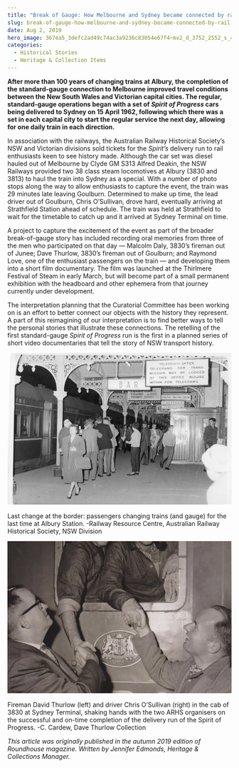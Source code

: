 ```yaml
---
title: "Break of Gauge: How Melbourne and Sydney became connected by rail"
slug: break-of-gauge-how-melbourne-and-sydney-became-connected-by-rail
date: Aug 2, 2019
hero_image: 367ea5_3defc2ad49c74ac3a9236c83054e67f4~mv2_d_3752_2552_s_4_2.webp
categories:
  - Historical Stories
  - Heritage & Collection Items
---
```



**After more than 100 years of changing trains at Albury, the completion of the standard-gauge connection to Melbourne improved travel conditions between the New South Wales and Victorian capital cities. The regular, standard-gauge operations began with a set of *Spirit of Progress* cars being delivered to Sydney on 15 April 1962, following which there was a set in each capital city to start the regular service the next day, allowing for one daily train in each direction.**

In association with the railways, the Australian Railway Historical Society’s NSW and Victorian divisions sold tickets for the *Spirit’s* delivery run to rail enthusiasts keen to see history made. Although the car set was diesel hauled out of Melbourne by Clyde GM S313 Alfred Deakin, the NSW Railways provided two 38 class steam locomotives at Albury (3830 and 3813) to haul the train into Sydney as a special. With a number of photo stops along the way to allow enthusiasts to capture the event, the train was 29 minutes late leaving Goulburn. Determined to make up time, the lead driver out of Goulburn, Chris O’Sullivan, drove hard, eventually arriving at Strathfield Station ahead of schedule. The train was held at Strathfield to wait for the timetable to catch up and it arrived at Sydney Terminal on time.

A project to capture the excitement of the event as part of the broader break-of-gauge story has included recording oral memories from three of the men who participated on that day — Malcolm Daly, 3830’s fireman out of Junee; Dave Thurlow, 3830’s fireman out of Goulburn; and Raymond Love, one of the enthusiast passengers on the train — and developing them into a short film documentary. The film was launched at the Thirlmere Festival of Steam in early March, but will become part of a small permanent exhibition with the headboard and other ephemera from that journey currently under development.

The interpretation planning that the Curatorial Committee has been working on is an effort to better connect our objects with the history they represent. A part of this reimagining of our interpretation is to find better ways to tell the personal stories that illustrate these connections. The retelling of the first standard-gauge *Spirit of Progress* run is the first in a planned series of short video documentaries that tell the story of NSW transport history.

![](367ea5_3defc2ad49c74ac3a9236c83054e67f4~mv2_d_3752_2552_s_4_2.webp)

Last change at the border: passengers changing trains (and gauge) for the last time at Albury Station. -Railway Resource Centre, Australian Railway Historical Society, NSW Division

![](367ea5_96314bb3174d42e88b789476428cdacc~mv2_d_1534_2047_s_2.webp)

Fireman David Thurlow (left) and driver Chris O’Sullivan (right) in the cab of 3830 at Sydney Terminal, shaking hands with the two ARHS organisers on the successful and on-time completion of the delivery run of the Spirit of Progress. -C. Cardew, Dave Thurlow Collection

*This article was originally published in the autumn 2019 edition of Roundhouse magazine. Written by Jennifer Edmonds, Heritage & Collections Manager.*
